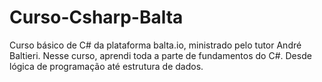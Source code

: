 # Curso-Csharp-Balta
Curso básico de C# da plataforma balta.io, ministrado pelo tutor André Baltieri.
Nesse curso, aprendi toda a parte de fundamentos do C#. Desde lógica de programação até estrutura de dados.
